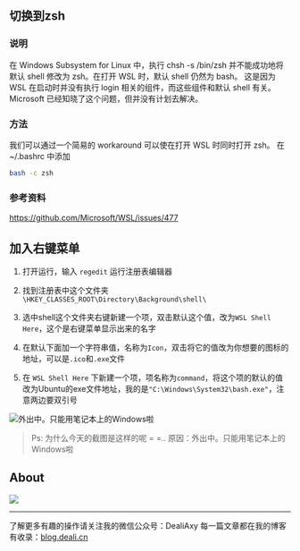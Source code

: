 ## 切换到zsh
### 说明
在 Windows Subsystem for Linux 中，执行 chsh -s /bin/zsh 并不能成功地将默认 shell 修改为 zsh。在打开 WSL 时，默认 shell 仍然为 bash。 这是因为WSL 在启动时并没有执行 login 相关的组件，而这些组件和默认 shell 有关。Microsoft 已经知晓了这个问题，但并没有计划去解决。

### 方法
我们可以通过一个简易的 workaround 可以使在打开 WSL 时同时打开 zsh。
在 ~/.bashrc 中添加
```bash	
bash -c zsh
```

### 参考资料
https://github.com/Microsoft/WSL/issues/477

## 加入右键菜单
1. 打开运行，输入 `regedit` 运行注册表编辑器

2. 找到注册表中这个文件夹`\HKEY_CLASSES_ROOT\Directory\Background\shell\`

3. 选中shell这个文件夹右键新建一个项，双击默认这个值，改为`WSL Shell Here`，这个是右键菜单显示出来的名字

4. 在默认下面加一个字符串值，名称为`Icon`，双击将它的值改为你想要的图标的地址，可以是`.ico`和`.exe`文件

5. 在 `WSL Shell Here` 下新建一个项，项名称为`command`，将这个项的默认的值改为Ubuntu的exe文件地址，我的是`"C:\Windows\System32\bash.exe"`，注意两边要双引号

![外出中。只能用笔记本上的Windows啦](https://upload-images.jianshu.io/upload_images/8869373-9d478424db87c804.png?imageMogr2/auto-orient/strip%7CimageView2/2/w/1240)

>Ps: 为什么今天的截图是这样的呢 = =.. 
原因：外出中。只能用笔记本上的Windows啦


## About
![](https://upload-images.jianshu.io/upload_images/8869373-901590e019f6f85b.png?imageMogr2/auto-orient/strip%7CimageView2/2/w/1240)

---------------
了解更多有趣的操作请关注我的微信公众号：DealiAxy
每一篇文章都在我的博客有收录：[blog.deali.cn](http://blog.deali.cn)